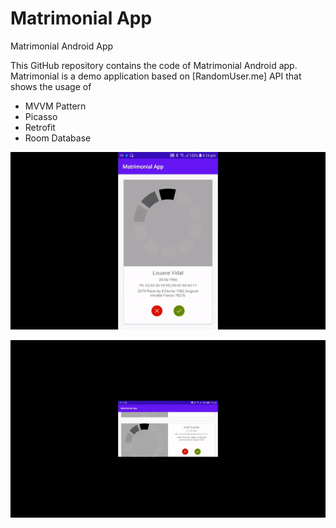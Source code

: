 # Matrimonial App
Matrimonial Android App

This GitHub repository contains the code of Matrimonial Android app. 
Matrimonial is a demo application based on [RandomUser.me] API that shows the usage of 
- MVVM Pattern
- Picasso
- Retrofit
- Room Database

![alt text](https://github.com/aggkesh/matrimonial-app/blob/master/screenshot/Matrimonial%20App.gif "Matrimonial App")

![alt text](https://github.com/aggkesh/matrimonial-app/blob/master/screenshot/Matrimonial%20App%20land.gif "Matrimonial App In LandScape Mode")
